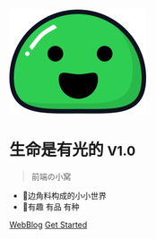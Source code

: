 ![logo](static/icon/icon.svg)

# 生命是有光的 <small>V1.0</small>

> 前端の小窝

- 📖边角料构成的小小世界
- 🎄有趣 有品 有种

[WebBlog](https://blog.csdn.net/Augenstern_QXL)
[Get Started](/README.md)




